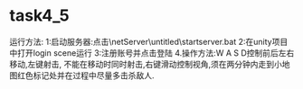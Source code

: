 # task4_5
运行方法:
1:启动服务器:点击\netServer\untitled\startserver.bat
2:在unity项目中打开login scene运行
3:注册账号并点击登陆
4.操作方法:W A S D控制前后左右移动,左键射击, 不能在移动时同时射击,右键滑动控制视角,须在两分钟内走到小地图红色标记处并在过程中尽量多击杀敌人.
